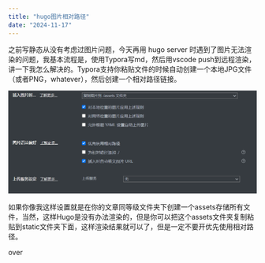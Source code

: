 ```yaml
---
title: "hugo图片相对路径"
date: "2024-11-17"
---
```


之前写静态从没有考虑过图片问题，今天再用 hugo server 时遇到了图片无法渲染的问题，我基本流程是，使用Typora写md，然后用vscode push到远程渲染，讲一下我怎么解决的。Typora支持你粘贴文件的时候自动创建一个本地JPG文件（或者PNG，whatever），然后创建一个相对路径链接。

![image-20241117191655141](assets/image-20241117191655141.png)

如果你像我这样设置就是在你的文章同等级文件夹下创建一个assets存储所有文件，当然，这样Hugo是没有办法渲染的，但是你可以把这个assets文件夹复制粘贴到static文件夹下面，这样渲染结果就可以了，但是一定不要开优先使用相对路径。

over